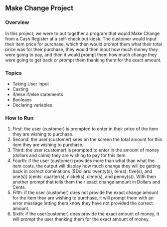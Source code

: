 ## Make Change Project

### Overview

In this project, we were to put together a program that would Make Change from a Cash Register at a self-check out kiosk. The customer would input their item price for purchase, which then would prompt them what their total price was for their purchase, they would then input how much money they were going to pay, and then it would prompt them how much change they were going to get back or prompt them thanking them for the exact amount.

### Topics
* Taking User Input
* Casting
* if/else if/else statements
* Booleans
* Declaring variables

### How to Run

1. First: the user (customer) is prompted to enter in their price of the item they are wishing to purchase.
2. Second: the user (customer) sees on the screen the total amount for this item they are wishing to purchase.
3. Third: the user (customer) is prompted to enter in the amount of money (dollars and coins) they are wishing to pay for this item.
4. Fourth: if the user (customer) provides more than what than what the item costs, the output will display how much change they will be getting back in correct dominations ($Dollars: twenty(s), ten(s), five(s), and one(s)) (cents: quarter(s), nickel(s), dime(s), and penny(s)). With then another prompt that tells them their exact change amount in Dollars and Cents.
5. Fifth: if the user (customer) does not provide the exact change amount for the item they are wishing to purchase, it will prompt them with an error message letting them know they have not provided the correct amount.
6. Sixth: if the user(customer) does provide the exact amount of money, it will prompt the user thanking them for the exact amount of money.
